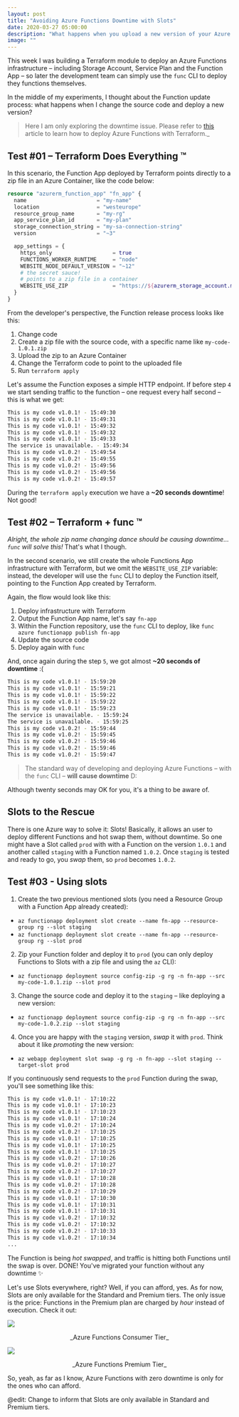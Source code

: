 ```yaml
---
layout: post
title: "Avoiding Azure Functions Downtime with Slots"
date: 2020-03-27 05:00:00
description: "What happens when you upload a new version of your Azure Function?"
image: ""
---
```


This week I was building a Terraform module to deploy an Azure Functions infrastructure – including Storage Account, Service Plan and the Function App – so later the development team can simply use the `func` CLI to deploy they functions themselves.

In the middle of my experiments, I thought about the Function update process: what happens when I change the source code and deploy a new version?

> Here I am only exploring the downtime issue. Please refer to [this](https://vgaltes.com/post/deploying-azure-functions-using-terraform) article to learn how to deploy Azure Functions with Terraform._

## Test #01 – Terraform Does Everything ™️
In this scenario, the Function App deployed by Terraform points directly to a zip file in an Azure Container, like the code below:
```terraform
resource "azurerm_function_app" "fn_app" {
  name                      = "my-name"
  location                  = "westeurope"
  resource_group_name       = "my-rg"
  app_service_plan_id       = "my-plan"
  storage_connection_string = "my-sa-connection-string"
  version                   = "~3"

  app_settings = {
    https_only                   = true
    FUNCTIONS_WORKER_RUNTIME     = "node"
    WEBSITE_NODE_DEFAULT_VERSION = "~12"
    # the secret sauce!
    # points to a zip file in a container
    WEBSITE_USE_ZIP              = "https://${azurerm_storage_account.mysa.name}.blob.core.windows.net/${azurerm_storage_container.my-ct.name}/my-code-1.0.1.zip${data.azurerm_storage_account_sas.my-sas.sas}"
  }
}
```

From the developer's perspective, the Function release process looks like this:
1. Change code
2. Create a zip file with the source code, with a specific name like `my-code-1.0.1.zip`
3. Upload the zip to an Azure Container
4. Change the Terraform code to point to the uploaded file
5. Run `terraform apply`

Let's assume the Function exposes a simple HTTP endpoint. If before step `4` we start sending traffic to the function – one request every half second – this is what we get:
```bash
This is my code v1.0.1! - 15:49:30
This is my code v1.0.1! - 15:49:31
This is my code v1.0.1! - 15:49:32
This is my code v1.0.1! - 15:49:32
This is my code v1.0.1! - 15:49:33
The service is unavailable. - 15:49:34
This is my code v1.0.2! - 15:49:54
This is my code v1.0.2! - 15:49:55
This is my code v1.0.2! - 15:49:56
This is my code v1.0.2! - 15:49:56
This is my code v1.0.2! - 15:49:57
```

During the `terraform apply` execution we have a **~20 seconds downtime**! Not good!

## Test #02 – Terraform + func ™️
_Alright, the whole zip name changing dance should be causing downtime... `func` will solve this!_ That's what I though.

In the second scenario, we still create the whole Functions App infrastructure with Terraform, but we omit the `WEBSITE_USE_ZIP` variable: instead, the developer will use the `func` CLI to deploy the Function itself, pointing to the Function App created by Terraform.

Again, the flow would look like this:
1. Deploy infrastructure with Terraform
2. Output the Function App name, let's say `fn-app`
3. Within the Function repository, use the `func` CLI to deploy, like `func azure functionapp publish fn-app`
4. Update the source code
5. Deploy again with `func`

And, once again during the step `5`, we got almost **~20 seconds of downtime** :(
```bash
This is my code v1.0.1! - 15:59:20
This is my code v1.0.1! - 15:59:21
This is my code v1.0.1! - 15:59:22
This is my code v1.0.1! - 15:59:22
This is my code v1.0.1! - 15:59:23
The service is unavailable. - 15:59:24
The service is unavailable. - 15:59:25
This is my code v1.0.2! - 15:59:44
This is my code v1.0.2! - 15:59:45
This is my code v1.0.2! - 15:59:46
This is my code v1.0.2! - 15:59:46
This is my code v1.0.2! - 15:59:47
```

> The standard way of developing and deploying Azure Functions – with the `func` CLI – **will cause downtime** D:

Although twenty seconds may OK for you, it's a thing to be aware of.

## Slots to the Rescue
There is one Azure way to solve it: Slots! Basically, it allows an user to deploy different Functions and hot swap them, without downtime. So one might have a Slot called `prod` with with a Function on the version `1.0.1` and another called `staging` with a Function named `1.0.2`. Once `staging` is tested and ready to go, you _swap_ them, so `prod` becomes `1.0.2`.

## Test #03 - Using slots
1. Create the two previous mentioned slots (you need a Resource Group with a Function App already created):
  - `az functionapp deployment slot create --name fn-app --resource-group rg --slot staging`
  - `az functionapp deployment slot create --name fn-app --resource-group rg --slot prod`
2. Zip your Function folder and deploy it to `prod` (you can only deploy Functions to Slots with a zip file and using the `az` CLI):
  - `az functionapp deployment source config-zip -g rg -n fn-app --src my-code-1.0.1.zip --slot prod`
3. Change the source code and deploy it to the `staging` – like deploying a new version:
  - `az functionapp deployment source config-zip -g rg -n fn-app --src my-code-1.0.2.zip --slot staging`
4. Once you are happy with the `staging` version, _swap_ it with `prod`. Think about it like _promoting_ the new version:
  - `az webapp deployment slot swap -g rg -n fn-app --slot staging --target-slot prod`

If you continuously send requests to the `prod` Function during the swap, you'll see something like this:
```bash
This is my code v1.0.1! - 17:10:22
This is my code v1.0.1! - 17:10:23
This is my code v1.0.1! - 17:10:23
This is my code v1.0.1! - 17:10:24
This is my code v1.0.2! - 17:10:24
This is my code v1.0.2! - 17:10:25
This is my code v1.0.1! - 17:10:25
This is my code v1.0.1! - 17:10:25
This is my code v1.0.1! - 17:10:25
This is my code v1.0.2! - 17:10:26
This is my code v1.0.2! - 17:10:27
This is my code v1.0.2! - 17:10:27
This is my code v1.0.1! - 17:10:28
This is my code v1.0.2! - 17:10:28
This is my code v1.0.2! - 17:10:29
This is my code v1.0.1! - 17:10:30
This is my code v1.0.1! - 17:10:31
This is my code v1.0.1! - 17:10:31
This is my code v1.0.2! - 17:10:32
This is my code v1.0.2! - 17:10:32
This is my code v1.0.2! - 17:10:33
This is my code v1.0.2! - 17:10:34
...
```

The Function is being _hot swapped_, and traffic is hitting both Functions until the swap is over. DONE! You've migrated your function without any downtime ✨

Let's use Slots everywhere, right? Well, if you can afford, yes. As for now, Slots are only available for the Standard and Premium tiers. The only issue is the price: Functions in the Premium plan are charged by _hour_ instead of execution. Check it out:

![](/img/azure_functions_price_consumer.png)
<center>_Azure Functions Consumer Tier_</center>

![](/img/azure_functions_price_premium.png)
<center>_Azure Functions Premium Tier_</center>

So, yeah, as far as I know, Azure Functions with zero downtime is only for the ones who can afford.

@edit: Change to inform that Slots are only available in Standard and Premium tiers.